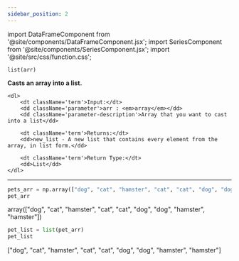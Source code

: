 ```yaml
---
sidebar_position: 2
---
```


import DataFrameComponent from '@site/components/DataFrameComponent.jsx';
import SeriesComponent from '@site/components/SeriesComponent.jsx';
import '@site/src/css/function.css';

<code>list(arr)</code>

<div className='base'>
    <p><strong>Casts an array into a list.</strong></p>
    
    <dl>
        <dt className='term'>Input:</dt>
        <dd className='parameter'>arr : <em>array</em></dd>
        <dd className='parameter-description'>Array that you want to cast into a list</dd>

        <dt className='term'>Returns:</dt>
        <dd>new_list - A new list that contains every element from the array, in list form.</dd>

        <dt className='term'>Return Type:</dt>
        <dd>List</dd>
    </dl>
</div>

---

```python
pets_arr = np.array(["dog", "cat", "hamster", "cat", "cat", "dog", "dog", "hamster", "hamster"])
pet_arr
```

array(["dog", "cat", "hamster", "cat", "cat", "dog", "dog", "hamster", "hamster"])

```python
pet_list = list(pet_arr)
pet_list
```
["dog", "cat", "hamster", "cat", "cat", "dog", "dog", "hamster", "hamster"]